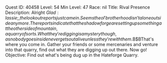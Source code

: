 Quest ID: 40458
Level: 54
Min Level: 47
Race: nil
Title: Rival Presence
Description: Alright $Glad:lassie;, the lookout reports just came in. Seems the ol'brotherhood isn't alone outside anymore. The reports indicate that the shadowforge are setting up something at the other side of mountain, a quarry of sorts. What they're digging is a mystery though, as nobody goes inside never gets out alive unless they're with them.$B$BThat's where you come in. Gather your friends or some mercenaries and venture into that quarry, find out what they are digging up out there. Now go!
Objective: Find out what's being dug up in the Hateforge Quarry.
